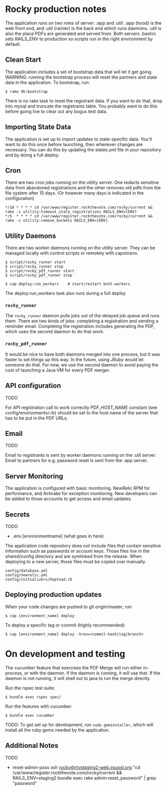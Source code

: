# Rocky production notes

The application runs on two roles of server: :app and :util.  :app (hood) is the web front end, and :util (rainier) is the back end which runs daemons.  :util is also the place PDFs are generated and served from.  Both servers .bashrc sets RAILS_ENV to production so scripts run in the right environment by default.

## Clean Start

The application includes a set of bootstrap data that will let it get going.  WARNING: running the bootstrap process will reset the partners and state data in the application.  To bootstrap, run:

    $ rake db:bootstrap

There is no rake task to reset the registrant data.  If you want to do that, drop into mysql and truncate the registrants table.  You probably want to do this before going live to clear out any bogus test data.

## Importing State Data

The application is set up to import updates to state-specific data.  You'll want to do this once before launching, then whenever changes are necessary.  You can do this by updating the states.yml file in your repository and by doing a full deploy.


## Cron

There are two cron jobs running on the utility server. One redacts sensitive data from abandoned registrations and the other removes old pdfs from the file system after 15 days. (Or however many days is indicated in the configuration)

    */10 * * * * cd /var/www/register.rockthevote.com/rocky/current && rake -s utility:timeout_stale_registrations RAILS_ENV=[ENV]
    */5  * * * * cd /var/www/register.rockthevote.com/rocky/current && rake -s utility:remove_buckets RAILS_ENV=[ENV]

## Utility Daemons

There are two worker daemons running on the utility server.  They can be managed locally with control scripts or remotely with capistrano.

    $ script/rocky_runner start
    $ script/rocky_runner stop
    $ script/rocky_pdf_runner start
    $ script/rocky_pdf_runner stop

    $ cap deploy:run_workers    # start/restart both workers
    
The deploy:run_workers task also runs during a full deploy

### `rocky_runner`

The `rocky_runner` daemon pulls jobs out of the delayed job queue and runs them.  There are two kinds of jobs: completing a registration and sending a reminder email.  Completing the registration includes generating the PDF, which uses the second daemon to do that work.

### `rocky_pdf_runner`

It would be nice to have both daemons merged into one process, but it was faster to set things up this way.  In the future, using JRuby would let someone do that.  For now, we use the second daemon to avoid paying the cost of launching a Java VM for every PDF merger.

## API configuration
TODO

For API registration call to work correctly PDF_HOST_NAME constant (see config/environments/<env>.rb) should be set to the host name of the server that has to be put in the PDF URLs.

## Email
TODO

Email to registrants is sent by worker daemons running on the :util server.  Email to partners for e.g. password reset is sent from the :app server.

## Server Monitoring

The application is configured with basic monitoring.  NewRelic RPM for performance, and Airbrake for exception monitoring.  New developers can be added to those accounts to get access and email updates.

## Secrets
TODO
* .env.[environmentname] (what goes in here)


The application code repository does not include files that contain sensitive information such as passwords or account keys.  Those files live in the shared/config directory and are symlinked from the release.  When deploying to a new server, those files must be copied over manually.

    config/database.yml
    config/newrelic.yml
    config/initializers/hoptoad.rb

## Deploying production updates

When your code changes are pushed to git origin/master, run

    $ cap [environment_name] deploy

To deploy a specific tag or commit (highly recommended):

    $ cap [environment_name] deploy -Srev=<commit-hash|tag|branch>

# On development and testing

The cucumber feature that exercises the PDF Merge will run either in-process, or with the daemon.  If the daemon is running, it will use that.  If the daemon is not running, it will shell out to java to run the merge directly.

Run the rspec test suite:

    $ bundle exec rspec spec/

Run the features with cucumber:

    $ bundle exec cucumber


TODO:
To get set up for development, run `sudo geminstaller`, which will install all the ruby gems needed by the application.


## Additional Notes

TODO

* reset-admin-pass
ssh rocky@rtvstaging2-web.osuosl.org "cd /var/www/register.rockthevote.com/rocky/current && RAILS_ENV=staging2 bundle exec rake admin:reset_password" | grep "password"
